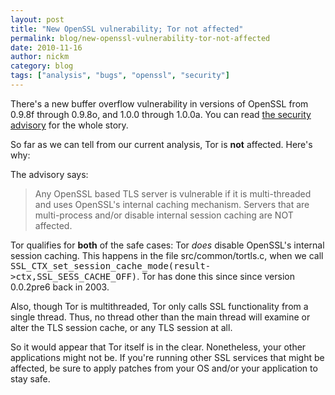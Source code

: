 ```yaml
---
layout: post
title: "New OpenSSL vulnerability; Tor not affected"
permalink: blog/new-openssl-vulnerability-tor-not-affected
date: 2010-11-16
author: nickm
category: blog
tags: ["analysis", "bugs", "openssl", "security"]
---
```


There's a new buffer overflow vulnerability in versions of OpenSSL from 0.9.8f through 0.9.8o, and 1.0.0 through 1.0.0a. You can read [the security advisory](http://openssl.org/news/secadv_20101116.txt) for the whole story.

So far as we can tell from our current analysis, Tor is **not** affected. Here's why:

The advisory says:

> Any OpenSSL based TLS server is vulnerable if it is multi-threaded and uses OpenSSL's internal caching mechanism. Servers that are multi-process and/or disable internal session caching are NOT affected.

Tor qualifies for **both** of the safe cases: Tor _does_ disable OpenSSL's internal session caching. This happens in the file src/common/tortls.c, when we call <tt>SSL_CTX_set_session_cache_mode(result-&gt;ctx,SSL_SESS_CACHE_OFF)</tt>. Tor has done this since since version 0.0.2pre6 back in 2003.

Also, though Tor is multithreaded, Tor only calls SSL functionality from a single thread. Thus, no thread other than the main thread will examine or alter the TLS session cache, or any TLS session at all.

So it would appear that Tor itself is in the clear. Nonetheless, your other applications might not be. If you're running other SSL services that might be affected, be sure to apply patches from your OS and/or your application to stay safe.

